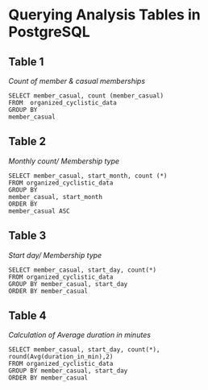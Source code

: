 # Querying Analysis Tables in PostgreSQL

## Table 1
*Count of member & casual memberships*

```
SELECT member_casual, count (member_casual)
FROM  organized_cyclistic_data
GROUP BY
member_casual
```

## Table 2
*Monthly count/ Membership type*

```
SELECT member_casual, start_month, count (*)
FROM organized_cyclistic_data
GROUP BY
member_casual, start_month
ORDER BY
member_casual ASC
```
## Table 3
*Start day/ Membership type*

```
SELECT member_casual, start_day, count(*)
FROM organized_cyclistic_data
GROUP BY member_casual, start_day
ORDER BY member_casual
```


## Table 4
*Calculation of Average duration in minutes*

```
SELECT member_casual, start_day, count(*), round(Avg(duration_in_min),2)
FROM organized_cyclistic_data
GROUP BY member_casual, start_day
ORDER BY member_casual
```




